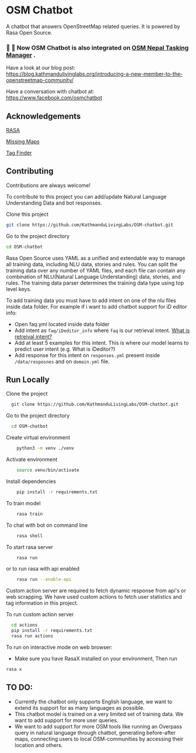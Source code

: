 
# OSM Chatbot
A chatbot that answers OpenStreetMap related queries. It is powered by Rasa Open Source.
### 🙌 🙌 Now OSM Chatbot is also integrated on [OSM Nepal Tasking Manager](https://tasks.klldev.org/learn) .
Have a look at our blog post: https://blog.kathmandulivinglabs.org/introducing-a-new-member-to-the-openstreetmap-community/

Have a conversation with chatbot at: https://www.facebook.com/osmchatbot

## Acknowledgements
[RASA](https://rasa.com/)

[Missing Maps](https://www.missingmaps.org/)

[Tag Finder](https://tagfinder.herokuapp.com/)

## Contributing

Contributions are always welcome!

To contribute to this project you can add/update Natural Language Understanding Data and bot responses.

Clone this project
```bash
git clone https://github.com/KathmanduLivingLabs/OSM-chatbot.git
```
Go to the project directory
```bash
cd OSM-chatbot
```
Rasa Open Source uses YAML as a unified and extendable way to manage all training data, including NLU data, stories and rules.
You can split the training data over any number of YAML files, and each file can contain any combination of NLU(Natural Language Understanding) data, stories, and rules. The training data parser determines the training data type using top level keys.

To add training data you must have to add intent on one of the nlu files inside data folder. For example if i want to add chatbot support for iD editor info:

- Open faq.yml located inside data folder
- Add intent as ```faq/iDeditor_info``` where ```faq``` is our retrieval intent. [What is retreival intent?](https://rasa.com/docs/rasa/glossary#retrieval-intent)
- Add at least 5 examples for this intent. This is where our model learns to predict user intent (e.g. What is iDeditor?)
- Add response for this intent on ```responses.yml``` present inside ```/data/resposnes``` and on ```domain.yml``` file.


## Run Locally

Clone the project

```bash
  git clone https://github.com/KathmanduLivingLabs/OSM-chatbot.git
```

Go to the project directory

```bash
  cd OSM-chatbot
```
Create virtual environment
```bash
    python3 -m venv ./venv
```
Activate environment
```bash
    source venv/bin/activate
```
Install dependencies

```bash
    pip install -r requirements.txt
```
To train model
```bash
    rasa train
```
To chat with bot on command line 
```bash
    rasa shell
```
To start rasa server
```bash
    rasa run
```
or to run rasa with api enabled
```bash
    rasa run --enable-api
```

Custom action server are required to fetch dynamic response from api's or web scrapping. We have used custom actions to fetch user statistics and tag information in this project.

To run custom action server
```bash
  cd actions
  pip install -r requirements.txt
  rasa run actions
```
To run on interactive mode on web browser:

- Make sure you have RasaX installed on your environment,
Then run
```bash
rasa x
```
## TO DO:
- Currently the chatbot only supports English language, we want to extend its support for as many languages as possible.
- This chatbot model is trained on a very limited set of training data. We want to add support for more user queries.
- We want to add support for more OSM tools like running an Overpass query in natural language through chatbot, generating before-after maps, connecting users to local OSM-communities by accessing their location and others.

  
